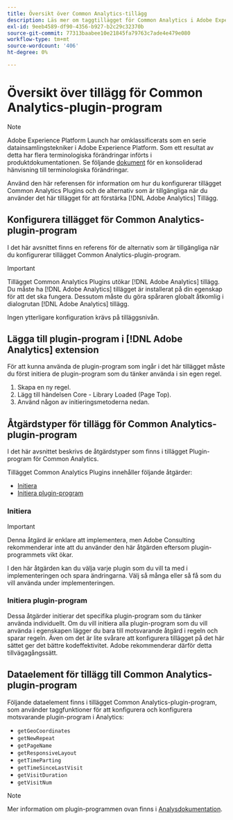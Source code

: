 ```yaml
---
title: Översikt över Common Analytics-tillägg
description: Läs mer om taggtillägget för Common Analytics i Adobe Experience Platform.
exl-id: 9eeb4589-df90-4356-b927-b2c29c32370b
source-git-commit: 77313baabee10e21845fa79763c7ade4e479e080
workflow-type: tm+mt
source-wordcount: '406'
ht-degree: 0%

---
```


# Översikt över tillägg för Common Analytics-plugin-program

>[!NOTE]
>
>Adobe Experience Platform Launch har omklassificerats som en serie datainsamlingstekniker i Adobe Experience Platform. Som ett resultat av detta har flera terminologiska förändringar införts i produktdokumentationen. Se följande [dokument](../../../term-updates.md) för en konsoliderad hänvisning till terminologiska förändringar.

Använd den här referensen för information om hur du konfigurerar tillägget Common Analytics Plugins och de alternativ som är tillgängliga när du använder det här tillägget för att förstärka [!DNL Adobe Analytics] Tillägg.

## Konfigurera tillägget för Common Analytics-plugin-program

I det här avsnittet finns en referens för de alternativ som är tillgängliga när du konfigurerar tillägget Common Analytics-plugin-program.

>[!IMPORTANT]
>
>Tillägget Common Analytics Plugins utökar [!DNL Adobe Analytics] tillägg. Du måste ha [!DNL Adobe Analytics] tillägget är installerat på din egenskap för att det ska fungera. Dessutom måste du göra spåraren globalt åtkomlig i dialogrutan [!DNL Adobe Analytics] tillägg.

Ingen ytterligare konfiguration krävs på tilläggsnivån.

## Lägga till plugin-program i [!DNL Adobe Analytics] extension

För att kunna använda de plugin-program som ingår i det här tillägget måste du först initiera de plugin-program som du tänker använda i sin egen regel.

1. Skapa en ny regel.
1. Lägg till händelsen Core - Library Loaded (Page Top).
1. Använd någon av initieringsmetoderna nedan.

## Åtgärdstyper för tillägg för Common Analytics-plugin-program

I det här avsnittet beskrivs de åtgärdstyper som finns i tillägget Plugin-program för Common Analytics.

Tillägget Common Analytics Plugins innehåller följande åtgärder:

* [Initiera](#initialize)
* [Initiera plugin-program](#initialize-plugin)

### Initiera

>[!IMPORTANT]
>
>Denna åtgärd är enklare att implementera, men Adobe Consulting rekommenderar inte att du använder den här åtgärden eftersom plugin-programmets vikt ökar.

I den här åtgärden kan du välja varje plugin som du vill ta med i implementeringen och spara ändringarna. Välj så många eller så få som du vill använda under implementeringen.

### Initiera plugin-program

Dessa åtgärder initierar det specifika plugin-program som du tänker använda individuellt. Om du vill initiera alla plugin-program som du vill använda i egenskapen lägger du bara till motsvarande åtgärd i regeln och sparar regeln. Även om det är lite svårare att konfigurera tillägget på det här sättet ger det bättre kodeffektivitet. Adobe rekommenderar därför detta tillvägagångssätt.

## Dataelement för tillägg till Common Analytics-plugin-program

Följande dataelement finns i tillägget Common Analytics-plugin-program, som använder taggfunktioner för att konfigurera och konfigurera motsvarande plugin-program i Analytics:

* `getGeoCoordinates`
* `getNewRepeat`
* `getPageName`
* `getResponsiveLayout`
* `getTimeParting`
* `getTimeSinceLastVisit`
* `getVisitDuration`
* `getVisitNum`

>[!NOTE]
>
>Mer information om plugin-programmen ovan finns i [Analysdokumentation](https://experienceleague.adobe.com/docs/analytics/implementation/vars/plugins/impl-plugins.html).
